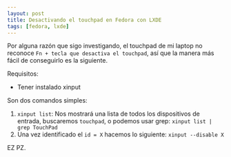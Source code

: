 ```yaml
---
layout: post
title: Desactivando el touchpad en Fedora con LXDE  
tags: [fedora, lxde]
---
```


Por alguna razón que sigo investigando, el touchpad de mi laptop no reconoce `Fn + tecla que desactiva el touchpad`, así que la manera más fácil de conseguirlo es la siguiente.

Requisitos:  
* Tener instalado xinput  

Son dos comandos simples:
1. `xinput list`: Nos mostrará una lista de todos los dispositivos de entrada, buscaremos `touchpad`, o podemos usar grep: `xinput list | grep TouchPad`  
2. Una vez identificado el `id = X` hacemos lo siguiente: `xinput --disable X`  

EZ PZ.  


